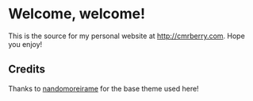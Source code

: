 # Welcome, welcome!

This is the source for my personal website at http://cmrberry.com. Hope you enjoy!

## Credits

Thanks to [nandomoreirame](https://github.com/nandomoreirame/end2end) for the base theme used here!


